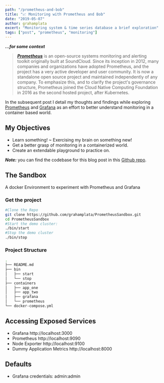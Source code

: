 ```yaml
---
path: "/prometheus-and-bob"
title: "📈 Monitoring with Prometheus and Bob"
date: "2019-05-07"
author: grahamplata
excert: "Monitoring system & time series database a brief exploration"
tags: ["post", "prometheus", "monitoring"]
---
```


**_...for some context_**

> **_[Prometheus](https://prometheus.io/docs/introduction/overview/)_** is an open-source systems monitoring and alerting toolkit originally built at SoundCloud. Since its inception in 2012, many companies and organizations have adopted Prometheus, and the project has a very active developer and user community. It is now a standalone open source project and maintained independently of any company. To emphasize this, and to clarify the project's governance structure, Prometheus joined the Cloud Native Computing Foundation in 2016 as the second hosted project, after Kubernetes.

In the subsequent post I detail my thoughts and findings while exploring [Prometheus](https://prometheus.io/docs/introduction/overview/) and [Grafana](https://grafana.com/) as an effort to better understand monitoring in a container based world.

## My Objectives

- Learn something! ~ Exercising my brain on something new!
- Get a better grasp of monitoring in a containerized world.
- Create an extendable playground to practice on.

**_Note:_** you can find the codebase for this blog post in this [Github repo](https://github.com/grahamplata/PrometheusSandbox).

## The Sandbox

A docker Environment to experiment with Prometheus and Grafana

### Get the project

```bash
#Clone the Repo
git clone https://github.com/grahamplata/PrometheusSandbox.git
cd PrometheusSandbox
#Start the demo cluster:
./bin/start
#Stop the demo cluster
./bin/stop
```

### Project Structure

```bash
.
├── README.md
├── bin
│   ├── start
│   └── stop
├── containers
│   ├── app_one
│   ├── app_two
│   ├── grafana
│   └── prometheus
└── docker-compose.yml
```

## Accessing Exposed Services

- Grafana http://localhost:3000
- Prometheus http://localhost:9090
- Node Exporter http://localhost:9100
- Dummy Application Metrics http://localhost:8000

## Defaults

- Grafana credentials: admin:admin
